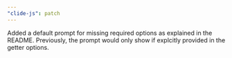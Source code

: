 ```yaml
---
"clide-js": patch
---
```


Added a default prompt for missing required options as explained in the README. Previously, the prompt would only show if explcitly provided in the getter options.
